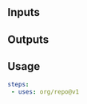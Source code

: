 # <!--name--><!--/name-->
<!--description-->

## Inputs
<!--inputs-->

## Outputs
<!--outputs-->

## Usage
<!--
  TODO: replace the action value with your action name. It must match the usage exmple.
  This way, if you bump the version value, gh-action-readme will automatically update 
  the version all usages of the action in the example.
-->
<!--usage action="org/repo" version="v1"-->
```yaml
steps:
 - uses: org/repo@v1
```
<!--/usage-->
